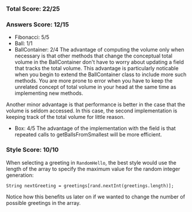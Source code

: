 ### Total Score: 22/25

### Answers Score: 12/15
- Fibonacci: 5/5
- Ball: 1/1
- BallContainer: 2/4
The advantage of computing the volume only when necessary is that other methods
that change the conceptual total volume in the BallContainer don't have to worry
about updating a field that tracks the total volume.  This advantage is
particularly noticable when you begin to extend the BallContainer class to
include more such methods.  You are more prone to error when you have to keep
the unrelated concept of total volume in your head at the same time as
implementing new methods.

Another minor advantage is that performance is better in the case that the
volume is seldom accessed.  In this case, the second implementation is keeping
track of the total volume for little reason.

- Box: 4/5
The advantage of the implementation with the field is that repeated calls to
getBallsFromSmallest will be more efficient.

### Style Score: 10/10
When selecting a greeting in `RandomHello`, the best style would use the length
of the array to specify the maximum value for the random integer generation:
```
String nextGreeting = greetings[rand.nextInt(greetings.length)];
```
Notice how this benefits us later on if we wanted to change the number of
possible greetings in the array.